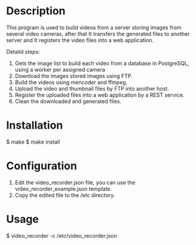 Description
===========
This program is used to build videos from a server storing images from
several video cameras, after that It transfers the generated files to
another server and It registers the video files into a web application.

Detaild steps:

1. Gets the image list to build each video from a database in PostgreSQL,
   using a worker per assigned camera
2. Download the images stored images using FTP.
3. Build the videos using mencoder and ffmpeg.
4. Upload the video and thumbnail files by FTP into another host.
5. Register the uploaded files into a web application by a REST service.
6. Clean the downloaded and generated files.

Installation
============
$ make
$ make install

Configuration
=============

1. Edit the video_recorder.json file, you can use the video_recorder_example.json
template.
2. Copy the edited file to the /etc directory.

Usage
=====
$ video_recorder -c /etc/video_recorder.json


